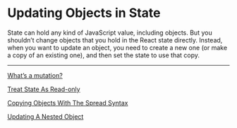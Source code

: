 # Updating Objects in State

State can hold any kind of JavaScript value, including objects. But you shouldn’t change objects that you hold in the React state directly. Instead, when you want to update an object, you need to create a new one (or make a copy of an existing one), and then set the state to use that copy.

---

[What’s a mutation?](Updating%20Objects%20in%20State%201b2aeacbb29981b5aa73e1909911b650/What%E2%80%99s%20a%20mutation%201b2aeacbb299816c9691ee9a6e2832ae.md)

[Treat State As Read-only](Updating%20Objects%20in%20State%201b2aeacbb29981b5aa73e1909911b650/Treat%20State%20As%20Read-only%201b2aeacbb29981bb9112f40321e559f0.md)

[Copying Objects With The Spread Syntax](Updating%20Objects%20in%20State%201b2aeacbb29981b5aa73e1909911b650/Copying%20Objects%20With%20The%20Spread%20Syntax%201b2aeacbb29981bd8868d9cad0370182.md)

[Updating A Nested Object](Updating%20Objects%20in%20State%201b2aeacbb29981b5aa73e1909911b650/Updating%20A%20Nested%20Object%201b2aeacbb29981af97c2d4c83ca1cab7.md)